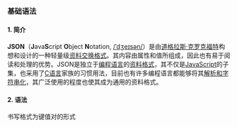 ### 基础语法

#### 1.  简介

**JSON**（**J**ava**S**cript **O**bject **N**otation, [/ˈdʒeɪsən/](https://zh.wikipedia.org/wiki/Help:英語國際音標)）是由[道格拉斯·克罗克福特](https://zh.wikipedia.org/wiki/道格拉斯·克羅克福特)构想和设计的一种轻量级[资料交换格式](https://zh.wikipedia.org/wiki/数据交换)。其内容由属性和值所组成，因此也有易于阅读和处理的优势。JSON是独立于[编程语言](https://zh.wikipedia.org/wiki/程式語言)的[资料格式](https://zh.wikipedia.org/wiki/文本文件)，其不仅是[JavaScript](https://zh.wikipedia.org/wiki/JavaScript)的子集，也采用了[C语言](https://zh.wikipedia.org/wiki/C語言)家族的习惯用法，目前也有许多编程语言都能够将其[解析和字符串化](https://zh.wikipedia.org/wiki/语法分析器)，其广泛使用的程度也使其成为通用的资料格式。

#### 2.  语法

书写格式为键值对的形式
